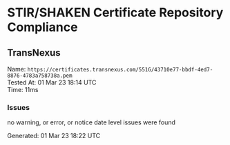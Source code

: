 # STIR/SHAKEN Certificate Repository Compliance

## TransNexus

Name: `https://certificates.transnexus.com/551G/43710e77-bbdf-4ed7-8876-4783a758738a.pem`\
Tested At: 01 Mar 23 18:14 UTC\
Time: 11ms

### Issues

no warning, or error, or notice date level issues were found

Generated: 01 Mar 23 18:22 UTC